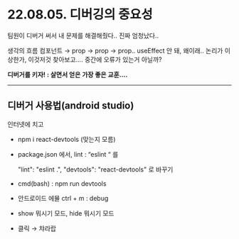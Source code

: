 # 22.08.05. 디버깅의 중요성

팀원이 디버거 써서 내 문제를 해결해줬다.. 진짜 엄청났다..

생각의 흐름
컴포넌트 → prop → prop → prop.. useEffect 안 돼, 왜이래.. 논리가 이상한가, 이것저것 찾아보고…. 중간에 오류가 있는거 아닐까?

**디버거를 키자! : 살면서 얻은 가장 좋은 교훈….**

---

## 디버거 사용법(android studio)

인터넷에 치고

- npm i react-devtools (맞는지 모름)
- package.json 에서, lint : “eslint “ 를
    
    "lint": "eslint .",
    "devtools": "react-devtools"              로 바꾸기
    
- cmd(bash) : npm run devtools
- 안드로이드 에뮬 ctrl + m : debug
- show 뭐시기 모드, hide 뭐시기 모드
- 클릭 → 챠라랍